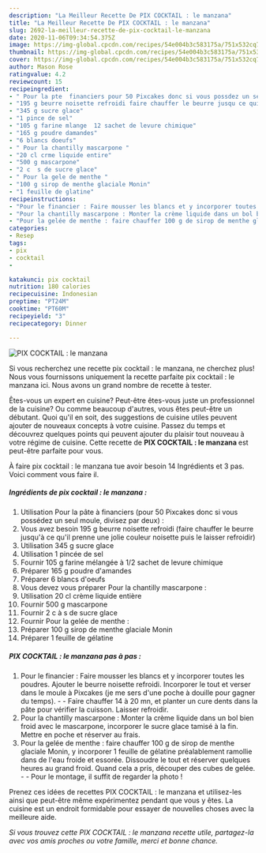 ```yaml
---
description: "La Meilleur Recette De PIX COCKTAIL : le manzana"
title: "La Meilleur Recette De PIX COCKTAIL : le manzana"
slug: 2692-la-meilleur-recette-de-pix-cocktail-le-manzana
date: 2020-11-06T09:34:54.375Z
image: https://img-global.cpcdn.com/recipes/54e004b3c583175a/751x532cq70/pix-cocktail-le-manzana-photo-principale-de-la-recette.jpg
thumbnail: https://img-global.cpcdn.com/recipes/54e004b3c583175a/751x532cq70/pix-cocktail-le-manzana-photo-principale-de-la-recette.jpg
cover: https://img-global.cpcdn.com/recipes/54e004b3c583175a/751x532cq70/pix-cocktail-le-manzana-photo-principale-de-la-recette.jpg
author: Mason Rose
ratingvalue: 4.2
reviewcount: 15
recipeingredient:
- " Pour la pte  financiers pour 50 Pixcakes donc si vous possdez un seul moule divisez par deux "
- "195 g beurre noisette refroidi faire chauffer le beurre jusqu ce quil prenne une jolie couleur noisette puis le laisser refroidir"
- "345 g sucre glace"
- "1 pince de sel"
- "105 g farine mlange  12 sachet de levure chimique"
- "165 g poudre damandes"
- "6 blancs doeufs"
- " Pour la chantilly mascarpone "
- "20 cl crme liquide entire"
- "500 g mascarpone"
- "2 c  s de sucre glace"
- " Pour la gele de menthe "
- "100 g sirop de menthe glaciale Monin"
- "1 feuille de glatine"
recipeinstructions:
- "Pour le financier : Faire mousser les blancs et y incorporer toutes les poudres. Ajouter le beurre noisette refroidi. Incorporer le tout et verser dans le moule à Pixcakes (je me sers d&#39;une poche à douille pour gagner du temps).  Faire chauffer 14 à 20 mn, et planter un cure dents dans la pâte pour vérifier la cuisson. Laisser refroidir."
- "Pour la chantilly mascarpone : Monter la crème liquide dans un bol bien froid avec le mascarpone, incorporer le sucre glace tamisé à la fin. Mettre en poche et réserver au frais."
- "Pour la gelée de menthe : faire chauffer 100 g de sirop de menthe glaciale Monin, y incorporer 1 feuille de gélatine préalablement ramollie dans de l&#39;eau froide et essorée. Dissoudre le tout et réserver quelques heures au grand froid. Quand cela a pris, découper des cubes de gelée.  Pour le montage, il suffit de regarder la photo !"
categories:
- Resep
tags:
- pix
- cocktail
- 

katakunci: pix cocktail  
nutrition: 180 calories
recipecuisine: Indonesian
preptime: "PT24M"
cooktime: "PT60M"
recipeyield: "3"
recipecategory: Dinner

---
```



![PIX COCKTAIL : le manzana](https://img-global.cpcdn.com/recipes/54e004b3c583175a/751x532cq70/pix-cocktail-le-manzana-photo-principale-de-la-recette.jpg)

Si vous recherchez une recette pix cocktail : le manzana, ne cherchez plus! Nous vous fournissons uniquement la recette parfaite pix cocktail : le manzana ici. Nous avons un grand nombre de recette à tester.

Êtes-vous un expert en cuisine? Peut-être êtes-vous juste un professionnel de la cuisine? Ou comme beaucoup d'autres, vous êtes peut-être un débutant. Quoi qu'il en soit, des suggestions de cuisine utiles peuvent ajouter de nouveaux concepts à votre cuisine. Passez du temps et découvrez quelques points qui peuvent ajouter du plaisir tout nouveau à votre régime de cuisine. Cette recette de <strong> PIX COCKTAIL : le manzana </strong> est peut-être parfaite pour vous.

<!--inarticleads1-->

À faire pix cocktail : le manzana tue avoir besoin 14 Ingrédients et 3 pas. Voici comment vous faire il.

##### Ingrédients de pix cocktail : le manzana :

1. Utilisation  Pour la pâte à financiers (pour 50 Pixcakes donc si vous possédez un seul moule, divisez par deux) :
1. Vous avez besoin 195 g beurre noisette refroidi (faire chauffer le beurre jusqu&#39;à ce qu&#39;il prenne une jolie couleur noisette puis le laisser refroidir)
1. Utilisation 345 g sucre glace
1. Utilisation 1 pincée de sel
1. Fournir 105 g farine mélangée à 1/2 sachet de levure chimique
1. Préparer 165 g poudre d&#39;amandes
1. Préparer 6 blancs d&#39;oeufs
1. Vous devez vous préparer  Pour la chantilly mascarpone :
1. Utilisation 20 cl crème liquide entière
1. Fournir 500 g mascarpone
1. Fournir 2 c à s de sucre glace
1. Fournir  Pour la gelée de menthe :
1. Préparer 100 g sirop de menthe glaciale Monin
1. Préparer 1 feuille de gélatine




<!--inarticleads2-->

##### PIX COCKTAIL : le manzana pas à pas :

1. Pour le financier : Faire mousser les blancs et y incorporer toutes les poudres. Ajouter le beurre noisette refroidi. Incorporer le tout et verser dans le moule à Pixcakes (je me sers d&#39;une poche à douille pour gagner du temps). -  - Faire chauffer 14 à 20 mn, et planter un cure dents dans la pâte pour vérifier la cuisson. Laisser refroidir.
1. Pour la chantilly mascarpone : Monter la crème liquide dans un bol bien froid avec le mascarpone, incorporer le sucre glace tamisé à la fin. Mettre en poche et réserver au frais.
1. Pour la gelée de menthe : faire chauffer 100 g de sirop de menthe glaciale Monin, y incorporer 1 feuille de gélatine préalablement ramollie dans de l&#39;eau froide et essorée. Dissoudre le tout et réserver quelques heures au grand froid. Quand cela a pris, découper des cubes de gelée. -  - Pour le montage, il suffit de regarder la photo !




<!--inarticleads1-->

<p>
Prenez ces idées de recettes PIX COCKTAIL : le manzana et utilisez-les ainsi que peut-être même expérimentez pendant que vous y êtes. La cuisine est un endroit formidable pour essayer de nouvelles choses avec la meilleure aide.
</p>

<p>
<i>Si vous trouvez cette PIX COCKTAIL : le manzana recette utile, partagez-la avec vos amis proches ou votre famille, merci et bonne chance.</i>
</p>
